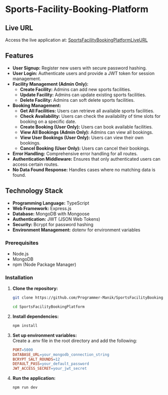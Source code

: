 # Sports-Facility-Booking-Platform

## Live URL

Access the live application at: [SportsFacilityBookingPlatformLiveURL](https://sportsfacilitybookingplatform.vercel.app/)

## Features
- **User Signup:** Register new users with secure password hashing.
- **User Login:** Authenticate users and provide a JWT token for session management.
- **Facility Management (Admin Only):**
  - **Create Facility:** Admins can add new sports facilities.
  - **Update Facility:** Admins can update existing sports facilities.
  - **Delete Facility:** Admins can soft delete sports facilities.
- **Booking Management:**
  - **Get All Facilities:** Users can retrieve all available sports facilities.
  - **Check Availability:** Users can check the availability of time slots for booking on a specific date.
  - **Create Booking (User Only):** Users can book available facilities.
  - **View All Bookings (Admin Only):** Admins can view all bookings.
  - **View User Bookings (User Only):** Users can view their own bookings.
  - **Cancel Booking (User Only):** Users can cancel their bookings.
- **Error Handling:** Comprehensive error handling for all routes.
- **Authentication Middleware:** Ensures that only authenticated users can access certain routes.
- **No Data Found Response:** Handles cases where no matching data is found.

## Technology Stack
- **Programming Language:** TypeScript
- **Web Framework:** Express.js
- **Database:** MongoDB with Mongoose
- **Authentication:** JWT (JSON Web Tokens)
- **Security:** Bcrypt for password hashing
- **Environment Management:** dotenv for environment variables



### Prerequisites

- Node.js 
- MongoDB
- npm (Node Package Manager)

### Installation

1. **Clone the repository:**

   ```sh
   git clone https://github.com/Programmer-Manik/SportsFacilityBookingPlatform.git

   cd SportsFacilityBookingPlatform

   ```

2. **Install dependencies:**

   ```sh
   npm install
   ```

3. **Set up environment variables:**
   <br>
   Create a .env file in the root directory and add the following:

   ```makefile
   PORT=5000
   DATABASE_URL=your_mongodb_connection_string
   BCRYPT_SALT_ROUNDS=12
   DEFAULT_PASS=your_default_password
   JWT_ACCESS_SECRET=your_jwt_secret

   ```

4. **Run the application:**

   ```sh
   npm run dev
   ```
